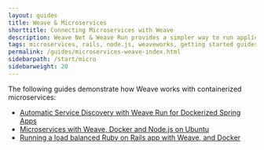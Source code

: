 ```yaml
---
layout: guides
title: Weave & Microservices
shorttitle: Connecting Microservices with Weave
description: Weave Net & Weave Run provides a simpler way to run applications on the EC2 Container Service
tags: microservices, rails, node.js, weaveworks, getting started guides
permalink: /guides/microservices-weave-index.html
sidebarpath: /start/micro
sidebarweight: 20
---
```



The following guides demonstrate how Weave works with containerized microservices: 

* [Automatic Service Discovery with Weave Run for Dockerized Spring Apps](/guides/language/java/framework/spring/index.html)
* [Microservices with Weave, Docker and Node.js on Ubuntu](/guides/weave-microservices-docker-nodejs.html)
* [Running a load balanced Ruby on Rails app with Weave, and Docker](/guides/language/ruby/ruby-on-rails-index.html)

 
